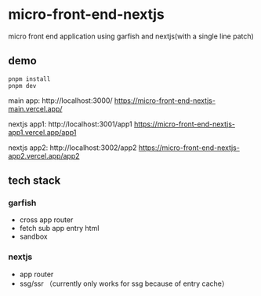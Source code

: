 # micro-front-end-nextjs

micro front end application using garfish and nextjs(with a single line patch)

## demo

```
pnpm install
pnpm dev
```

main app: http://localhost:3000/   https://micro-front-end-nextjs-main.vercel.app/

nextjs app1: http://localhost:3001/app1   https://micro-front-end-nextjs-app1.vercel.app/app1

nextjs app2: http://localhost:3002/app2  https://micro-front-end-nextjs-app2.vercel.app/app2
## tech stack
### garfish

- cross app router
- fetch sub app entry html
- sandbox

### nextjs

- app router
- ssg/ssr （currently only works for ssg because of entry cache）
